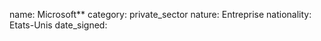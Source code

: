 name: Microsoft**
category: private_sector
nature:  Entreprise
nationality: Etats-Unis
date_signed:
    